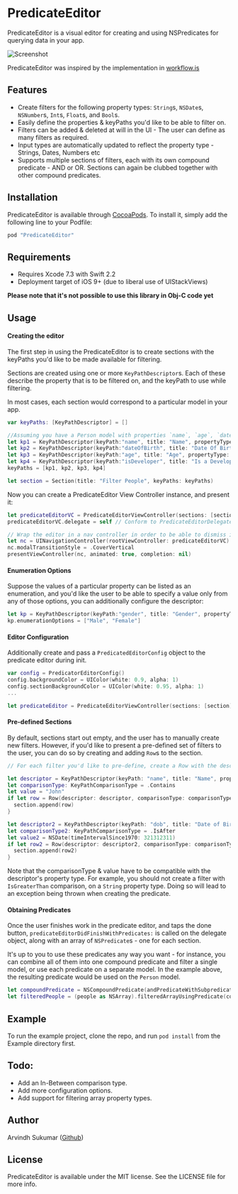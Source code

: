 # PredicateEditor

PredicateEditor is a visual editor for creating and using NSPredicates for querying data in your app.

![Screenshot](http://i.imgur.com/m7PUa3el.png)

PredicateEditor was inspired by the implementation in [workflow.is](http://workflow.is)

## Features
- Create filters for the following property types: `String`s, `NSDate`s, `NSNumber`s, `Int`s, `Float`s, and `Bool`s.
- Easily define the properties & keyPaths you'd like to be able to filter on.
- Filters can be added & deleted at will in the UI - The user can define as many filters as required.
- Input types are automatically updated to reflect the property type - Strings, Dates, Numbers etc
- Supports multiple sections of filters, each with its own compound predicate - AND or OR. Sections can again be clubbed together with other compound predicates.

## Installation

PredicateEditor is available through [CocoaPods](http://cocoapods.org). To install
it, simply add the following line to your Podfile:

```ruby
pod "PredicateEditor"
```

## Requirements
- Requires Xcode 7.3 with Swift 2.2
- Deployment target of iOS 9+ (due to liberal use of UIStackViews)

**Please note that it's not possible to use this library in Obj-C code yet**

## Usage

#### Creating the editor
The first step in using the PredicateEditor is to create sections with the keyPaths you'd like to be made available for filtering.

Sections are created using one or more `KeyPathDescriptor`s. Each of these describe the property that is to be filtered on, and the keyPath to use while filtering.

In most cases, each section would correspond to a particular model in your app.

```swift
var keyPaths: [KeyPathDescriptor] = []

//Assuming you have a Person model with properties `name`, `age`, `dateOfBirth` & a Bool `isDeveloper`, create a descriptor for each of them.
let kp1 = KeyPathDescriptor(keyPath:"name", title: "Name", propertyType: .String)
let kp2 = KeyPathDescriptor(keyPath:"dateOfBirth", title: "Date Of Birth", propertyType: .Date)
let kp3 = KeyPathDescriptor(keyPath:"age", title: "Age", propertyType: .Int)
let kp4 = KeyPathDescriptor(keyPath:"isDeveloper", title: "Is a Developer", propertyType: .Boolean)
keyPaths = [kp1, kp2, kp3, kp4]

let section = Section(title: "Filter People", keyPaths: keyPaths)
```

Now you can create a PredicateEditor View Controller instance, and present it:

```swift
let predicateEditorVC = PredicateEditorViewController(sections: [section])
predicateEditorVC.delegate = self // Conform to PredicateEditorDelegate to receive callbacks.

// Wrap the editor in a nav controller in order to be able to dismiss it.
let nc = UINavigationController(rootViewController: predicateEditorVC)
nc.modalTransitionStyle = .CoverVertical
presentViewController(nc, animated: true, completion: nil)
```

#### Enumeration Options
Suppose the values of a particular property can be listed as an enumeration, and you'd like the user to be able to specify a value only from any of those options, you can additionally configure the descriptor:

```swift
let kp = KeyPathDescriptor(keyPath:"gender", title: "Gender", propertyType: .String)
kp.enumerationOptions = ["Male", "Female"]
```

#### Editor Configuration
Additionally create and pass a `PredicatedEditorConfig` object to the predicate editor during init.

```swift
var config = PredicatorEditorConfig()
config.backgroundColor = UIColor(white: 0.9, alpha: 1)
config.sectionBackgroundColor = UIColor(white: 0.95, alpha: 1)
...

let predicateEditor = PredicateEditorViewController(sections: [section], config: config)
```

#### Pre-defined Sections
By default, sections start out empty, and the user has to manually create new filters. However, if you'd like to present a pre-defined set of filters to the user, you can do so by creating and adding `Row`s to the section.

```swift
// For each filter you'd like to pre-define, create a Row with the descriptor, comparisonType and value.

let descriptor = KeyPathDescriptor(keyPath: "name", title: "Name", propertyType: KeyPathPropertyType.String)
let comparisonType: KeyPathComparisonType = .Contains
let value = "John"
if let row = Row(descriptor: descriptor, comparisonType: comparisonType, value: value){
  section.append(row)
}

let descriptor2 = KeyPathDescriptor(keyPath: "dob", title: "Date of Birth", propertyType: KeyPathPropertyType.Date)
let comparisonType2: KeyPathComparisonType = .IsAfter
let value2 = NSDate(timeIntervalSince1970: 321312311)
if let row2 = Row(descriptor: descriptor2, comparisonType: comparisonType2, value: value2){
  section.append(row2)
}
```

Note that the comparisonType & value have to be compatible with the descriptor's property type. For example, you should not create a filter with `IsGreaterThan` comparison, on a `String` property type. Doing so will lead to an  exception being thrown when creating the predicate.

#### Obtaining Predicates
Once the user finishes work in the predicate editor, and taps the done button, `predicateEditorDidFinishWithPredicates:` is called on the delegate object, along with an array of `NSPredicate`s - one for each section.

It's up to you to use these predicates any way you want - for instance, you can combine all of them into one compound predicate and filter a single model, or use each predicate on a separate model. In the example above, the resulting predicate would be used on the `Person` model.

```swift
let compoundPredicate = NSCompoundPredicate(andPredicateWithSubpredicates: predicates)
let filteredPeople = (people as NSArray).filteredArrayUsingPredicate(compoundPredicate) as! [Person]
```

## Example
To run the example project, clone the repo, and run `pod install` from the Example directory first.

## Todo:
- Add an In-Between comparison type.
- Add more configuration options.
- Add support for filtering array property types.

## Author

Arvindh Sukumar ([Github](https://www.github.com/arvindhsukumar))

## License

PredicateEditor is available under the MIT license. See the LICENSE file for more info.
